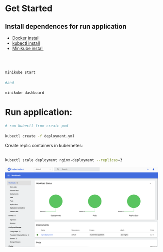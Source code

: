 # Get Started

## Install dependences for run application

- [Docker install](https://docs.docker.com/desktop/mac/install/)
- [kubectl install](https://kubernetes.io/docs/tasks/tools/)
- [Minikube install](https://minikube.sigs.k8s.io/docs/start/)

<br>

```bash

minikube start

#and

minikube dashboard

```

# Run application:

```bash
# run kubectl from create pod

kubectl create -f deployment.yml

```

Create replic containers in kubernetes:

```bash

kubectl scale deployment nginx-deployment --replicas=3

```

![Drag Racing](kubernetes_dashboard.png)
